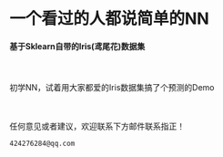 # 一个看过的人都说简单的NN
#### 基于Sklearn自带的Iris(鸢尾花)数据集 

<br/><br/>
初学NN，试着用大家都爱的Iris数据集搞了个预测的Demo

<br/><br/>
任何意见或者建议，欢迎联系下方邮件联系指正！
```
424276284@qq.com
```
